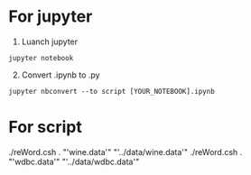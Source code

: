 # For jupyter
1. Luanch jupyter
```
jupyter notebook
```

2. Convert .ipynb to .py
```
jupyter nbconvert --to script [YOUR_NOTEBOOK].ipynb
```

# For script
./reWord.csh . "'wine.data'" "'../data/wine.data'"
./reWord.csh . "'wdbc.data'" "'../data/wdbc.data'"
